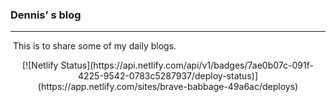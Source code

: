 ### Dennis’ s blog ###

---

 This is to share some of my daily blogs. 

<p align="center">[![Netlify Status](https://api.netlify.com/api/v1/badges/7ae0b07c-091f-4225-9542-0783c5287937/deploy-status)](https://app.netlify.com/sites/brave-babbage-49a6ac/deploys)</p>

